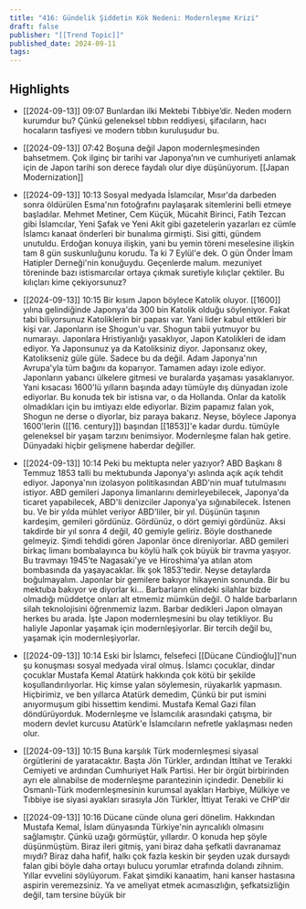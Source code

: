 ```yaml
---
title: "416: Gündelik Şiddetin Kök Nedeni: Modernleşme Krizi"
draft: false
publisher: "[[Trend Topic]]"
published_date: 2024-09-11
tags:
---
```



## Highlights

* [[2024-09-13]] 09:07  Bunlardan ilki Mektebi Tıbbiye’dir. Neden modern kurumdur bu? Çünkü geleneksel tıbbın reddiyesi, şifacıların, hacı hocaların tasfiyesi ve modern tıbbın kuruluşudur bu.

* [[2024-09-13]] 07:42  Boşuna değil Japon modernleşmesinden bahsetmem. Çok ilginç bir tarihi var Japonya’nın ve cumhuriyeti anlamak için de Japon tarihi son derece faydalı olur diye düşünüyorum. [[Japan Modernization]]

* [[2024-09-13]] 10:13  Sosyal medyada İslamcılar, Mısır'da darbeden sonra öldürülen Esma'nın fotoğrafını paylaşarak sitemlerini belli etmeye başladılar. Mehmet Metiner, Cem Küçük, Mücahit Birinci, Fatih Tezcan gibi İslamcılar, Yeni Şafak ve Yeni Akit gibi gazetelerin yazarları ez cümle İslamcı kanaat önderleri bir bunalıma girmişti. Sisi gitti, gündem unutuldu. Erdoğan konuya ilişkin, yani bu yemin töreni meselesine ilişkin tam 8 gün suskunluğunu korudu. Ta ki 7 Eylül'e dek. O gün Önder İmam Hatipler Derneği'nin konuğuydu. Geçenlerde malum. mezuniyet töreninde bazı istismarcılar ortaya çıkmak suretiyle kılıçlar çektiler. Bu kılıçları kime çekiyorsunuz?

* [[2024-09-13]] 10:15  Bir kısım Japon böylece Katolik oluyor. [[1600]] yılına gelindiğinde Japonya'da 300 bin Katolik olduğu söyleniyor. Fakat tabi biliyorsunuz Katoliklerin bir papası var. Yani lider kabul ettikleri bir kişi var. Japonların ise Shogun'u var. Shogun tabii yutmuyor bu numarayı. Japonlara Hristiyanlığı yasaklıyor, Japon Katolikleri de idam ediyor. Ya Japonsunuz ya da Katoliksiniz diyor. Japonsanız okey, Katolikseniz güle güle. Sadece bu da değil. Adam Japonya'nın Avrupa'yla tüm bağını da koparıyor. Tamamen adayı izole ediyor. Japonların yabancı ülkelere gitmesi ve buralarda yaşaması yasaklanıyor. Yani kısacası 1600'lü yılların başında adayı tümüyle dış dünyadan izole ediyorlar. Bu konuda tek bir istisna var, o da Hollanda. Onlar da katolik olmadıkları için bu imtiyazı elde ediyorlar. Bizim papamız falan yok, Shogun ne derse o diyorlar, biz paraya bakarız. Neyse, böylece Japonya 1600'lerin ([[16. century]]) başından [[1853]]'e kadar durdu. tümüyle geleneksel bir yaşam tarzını benimsiyor. Modernleşme falan hak getire. Dünyadaki hiçbir gelişmene haberdar değiller.

* [[2024-09-13]] 10:14  Peki bu mektupta neler yazıyor? ABD Başkanı 8 Temmuz 1853 talli bu mektubunda Japonya'yı aslında açık açık tehdit ediyor. Japonya'nın izolasyon politikasından ABD'nin muaf tutulmasını istiyor. ABD gemileri Japonya limanlarını demirleyebilecek, Japonya'da ticaret yapabilecek, ABD'li denizciler Japonya'ya sığınabilecek. İstenen bu. Ve bir yılda mühlet veriyor ABD'liler, bir yıl. Düşünün taşının kardeşim, gemileri gördünüz. Gördünüz, o dört gemiyi gördünüz. Aksi takdirde bir yıl sonra 4 değil, 40 gemiyle geliriz. Böyle dosthanede gelmeyiz. Şimdi tehdidi gören Japonlar önce direniyorlar. ABD gemileri birkaç limanı bombalayınca bu köylü halk çok büyük bir travma yaşıyor. Bu travmayı 1945'te Nagasaki'ye ve Hiroshima'ya atılan atom bombasında da yaşayacaklar. İlk şok 1853'tedir. Neyse detaylarda boğulmayalım. Japonlar bir gemilere bakıyor hikayenin sonunda. Bir bu mektuba bakıyor ve diyorlar ki... Barbarların elindeki silahlar bizde olmadığı müddetçe onları alt etmemiz mümkün değil. O halde barbarların silah teknolojisini öğrenmemiz lazım. Barbar dedikleri Japon olmayan herkes bu arada. İşte Japon modernleşmesini bu olay tetikliyor. Bu haliyle Japonlar yaşamak için modernleşiyorlar. Bir tercih değil bu, yaşamak için modernleşiyorlar.

* [[2024-09-13]] 10:14  Eski bir İslamcı, felsefeci [[Dücane Cündioğlu]]'nun şu konuşması sosyal medyada viral olmuş. İslamcı çocuklar, dindar çocuklar Mustafa Kemal Atatürk hakkında çok kötü bir şekilde koşullandırılıyorlar. Hiç kimse yalan söylemesin, rüyakarlık yapmasın. Hiçbirimiz, ve ben yıllarca Atatürk demedim, Çünkü bir put ismini anıyormuşum gibi hissettim kendimi. Mustafa Kemal Gazi filan döndürüyorduk. Modernleşme ve İslamcılık arasındaki çatışma, bir modern devlet kurcusu Atatürk'e İslamcıların nefretle yaklaşması neden olur.

* [[2024-09-13]] 10:15  Buna karşılık Türk modernleşmesi siyasal örgütlerini de yaratacaktır. Başta Jön Türkler, ardından İttihat ve Terakki Cemiyeti ve ardından Cumhuriyet Halk Partisi. Her bir örgüt birbirinden ayrı ele alınabilse de modernleşme parantezinin içindedir. Denebilir ki Osmanlı-Türk modernleşmesinin kurumsal ayakları Harbiye, Mülkiye ve Tıbbiye ise siyasi ayakları sırasıyla Jön Türkler, İttiyat Teraki ve CHP'dir

* [[2024-09-13]] 10:16  Dücane cünde oluna geri dönelim. Hakkından Mustafa Kemal, İslam dünyasında Türkiye'nin ayrıcalıklı olmasını sağlamıştır. Çünkü uzağı görmüştür, yıllardır. O konuda hep şöyle düşünmüştüm. Biraz ileri gitmiş, yani biraz daha şefkatli davranamaz mıydı? Biraz daha hafif, halkı çok fazla keskin bir şeyden uzak dursaydı falan gibi böyle daha ortayı bulucu yorumlar etrafında dolandı zihnim. Yıllar evvelini söylüyorum. Fakat şimdiki kanaatim, hani kanser hastasına aspirin veremezsiniz. Ya ve ameliyat etmek acımasızlığın, şefkatsizliğin değil, tam tersine büyük bir

